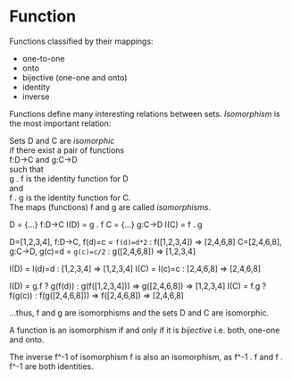 # Function


Functions classified by their mappings:
- one-to-one
- onto
- bijective (one-one and onto)
- identity
- inverse

Functions define many interesting relations between sets.
*Isomorphism* is the most important relation:

Sets D and C are *isomorphic*    
if there exist a pair of functions    
f:D->C and g:C->D    
such that   
g . f is the identity function for D   
and    
f . g is the identity function for C.   
The maps (functions) f and g are called *isomorphisms*.

D = {...}    f:D->C    I(D) = g . f
C = {...}    g:C->D    I(C) = f . g

D=[1,2,3,4], f:D->C, f(d)=c = `f(d)=d*2` : f([1,2,3,4]) => [2,4,6,8]
C=[2,4,6,8], g:C->D, g(c)=d = `g(c)=c/2` : g([2,4,6,8]) => [1,2,3,4]

I(D) = I(d)=d : [1,2,3,4] => [1,2,3,4]
I(C) = I(c)=c : [2,4,6,8] => [2,4,6,8]

I(D) = g.f ? g(f(d)) : g(f([1,2,3,4])) => g([2,4,6,8]) => [1,2,3,4]
I(C) = f.g ? f(g(c)) : f(g([2,4,6,8])) => f([2,4,6,8]) => [2,4,6,8]

...thus, f and g are isomorphisms and the sets D and C are isomorphic.

A function is an isomorphism if and only if it is *bijective* i.e. both, one-one and onto.

The inverse f^-1 of isomorphism f is also an isomorphism, as 
f^-1 . f 
and 
f . f^-1 
are both identities.
